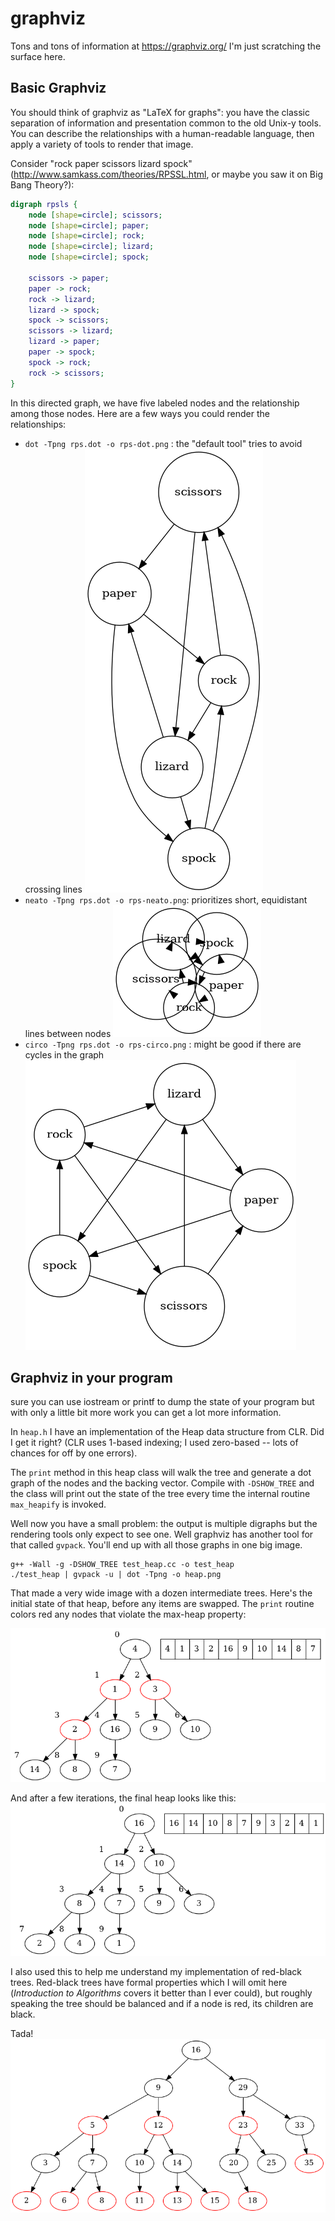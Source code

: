 # graphviz

Tons and tons of information at https://graphviz.org/ I'm just scratching the surface here.

## Basic Graphviz

You should think of graphviz as "LaTeX for graphs": you have the classic
separation of information and presentation common to the old Unix-y tools. You can describe the relationships with a human-readable language, then apply a variety of tools to render that image.

Consider "rock paper scissors lizard spock" (http://www.samkass.com/theories/RPSSL.html, or maybe you saw it on Big Bang Theory?):

```dot
digraph rpsls {
    node [shape=circle]; scissors;
    node [shape=circle]; paper;
    node [shape=circle]; rock;
    node [shape=circle]; lizard;
    node [shape=circle]; spock;

    scissors -> paper;
    paper -> rock;
    rock -> lizard;
    lizard -> spock;
    spock -> scissors;
    scissors -> lizard;
    lizard -> paper;
    paper -> spock;
    spock -> rock;
    rock -> scissors;
}
```

In this directed graph, we have five labeled nodes and the relationship among those nodes.  Here are a few ways you could render the relationships:

- `dot -Tpng rps.dot -o rps-dot.png` :  the "default tool" tries to avoid crossing lines  ![dot output](rps-dot.png "Using dot")
- `neato -Tpng rps.dot -o rps-neato.png`: prioritizes short, equidistant lines between nodes ![neato output](rps-neato.png "Using neato")
- `circo -Tpng rps.dot -o rps-circo.png` : might be good if there are cycles in the graph ![circo output](rps-circo.png "Using circo")

## Graphviz in your program

sure you can use iostream or printf to dump the state of your program but with only a little bit more work you can get a lot more information.

In `heap.h` I have an implementation of the Heap data structure from CLR.   Did
I get it right?  (CLR uses 1-based indexing; I used zero-based -- lots of
chances for off by one errors).

The `print` method in this heap class will walk the tree and generate a dot
graph of the nodes and the backing vector.  Compile with `-DSHOW_TREE` and the
class will print out the state of the tree every time the internal routine
`max_heapify` is invoked.

Well now you have a small problem: the output is multiple digraphs but the
rendering tools only expect to see one.  Well graphviz has another tool for
that called `gvpack`.  You'll end up with all those graphs in one big image.

```
g++ -Wall -g -DSHOW_TREE test_heap.cc -o test_heap
./test_heap | gvpack -u | dot -Tpng -o heap.png
```

That made a very wide image with a dozen intermediate trees.  Here's the
initial state of that heap, before any items are swapped.  The `print` routine
colors red any nodes that violate the max-heap property:

![initial heap](heap-initial.png "heap before any swapping")

And after a few iterations, the final heap looks like this:
![final heap](heap-final.png "heap at end")

I also used this to help me understand my implementation of red-black trees.
Red-black trees have formal properties which I will omit here (_Introduction to
Algorithms_ covers it better than I ever could), but roughly speaking the tree
should be balanced and if a node is red, its children are black.

Tada! ![red-black tree](rb-tree.png "Rendering of a Red-black tree")
